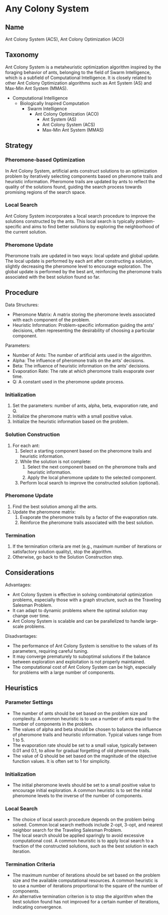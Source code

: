 # Any Colony System

## Name

Ant Colony System (ACS), Ant Colony Optimization (ACO)

## Taxonomy

Ant Colony System is a metaheuristic optimization algorithm inspired by the foraging behavior of ants, belonging to the field of Swarm Intelligence, which is a subfield of Computational Intelligence. It is closely related to other Ant Colony Optimization algorithms such as Ant System (AS) and Max-Min Ant System (MMAS).

- Computational Intelligence
  - Biologically Inspired Computation
    - Swarm Intelligence
      - Ant Colony Optimization (ACO)
        - Ant System (AS)
        - Ant Colony System (ACS)
        - Max-Min Ant System (MMAS)

## Strategy

### Pheromone-based Optimization

In Ant Colony System, artificial ants construct solutions to an optimization problem by iteratively selecting components based on pheromone trails and heuristic information. Pheromone trails are updated by ants to reflect the quality of the solutions found, guiding the search process towards promising regions of the search space.

### Local Search

Ant Colony System incorporates a local search procedure to improve the solutions constructed by the ants. This local search is typically problem-specific and aims to find better solutions by exploring the neighborhood of the current solution.

### Pheromone Update

Pheromone trails are updated in two ways: local update and global update. The local update is performed by each ant after constructing a solution, slightly decreasing the pheromone level to encourage exploration. The global update is performed by the best ant, reinforcing the pheromone trails associated with the best solution found so far.

## Procedure

Data Structures:
- Pheromone Matrix: A matrix storing the pheromone levels associated with each component of the problem.
- Heuristic Information: Problem-specific information guiding the ants' decisions, often representing the desirability of choosing a particular component.

Parameters:
- Number of Ants: The number of artificial ants used in the algorithm.
- Alpha: The influence of pheromone trails on the ants' decisions.
- Beta: The influence of heuristic information on the ants' decisions.
- Evaporation Rate: The rate at which pheromone trails evaporate over time.
- Q: A constant used in the pheromone update process.

### Initialization
1. Set the parameters: number of ants, alpha, beta, evaporation rate, and Q.
2. Initialize the pheromone matrix with a small positive value.
3. Initialize the heuristic information based on the problem.

### Solution Construction
1. For each ant:
   1. Select a starting component based on the pheromone trails and heuristic information.
   2. While the solution is not complete:
      1. Select the next component based on the pheromone trails and heuristic information.
      2. Apply the local pheromone update to the selected component.
   3. Perform local search to improve the constructed solution (optional).

### Pheromone Update
1. Find the best solution among all the ants.
2. Update the pheromone matrix:
   1. Evaporate the pheromone trails by a factor of the evaporation rate.
   2. Reinforce the pheromone trails associated with the best solution.

### Termination
1. If the termination criteria are met (e.g., maximum number of iterations or satisfactory solution quality), stop the algorithm.
2. Otherwise, go back to the Solution Construction step.

## Considerations

Advantages:
- Ant Colony System is effective in solving combinatorial optimization problems, especially those with a graph structure, such as the Traveling Salesman Problem.
- It can adapt to dynamic problems where the optimal solution may change over time.
- Ant Colony System is scalable and can be parallelized to handle large-scale problems.

Disadvantages:
- The performance of Ant Colony System is sensitive to the values of its parameters, requiring careful tuning.
- It may converge prematurely to suboptimal solutions if the balance between exploration and exploitation is not properly maintained.
- The computational cost of Ant Colony System can be high, especially for problems with a large number of components.

## Heuristics

### Parameter Settings
- The number of ants should be set based on the problem size and complexity. A common heuristic is to use a number of ants equal to the number of components in the problem.
- The values of alpha and beta should be chosen to balance the influence of pheromone trails and heuristic information. Typical values range from 1 to 5.
- The evaporation rate should be set to a small value, typically between 0.01 and 0.1, to allow for gradual forgetting of old pheromone trails.
- The value of Q should be set based on the magnitude of the objective function values. It is often set to 1 for simplicity.

### Initialization
- The initial pheromone levels should be set to a small positive value to encourage initial exploration. A common heuristic is to set the initial pheromone levels to the inverse of the number of components.

### Local Search
- The choice of local search procedure depends on the problem being solved. Common local search methods include 2-opt, 3-opt, and nearest neighbor search for the Traveling Salesman Problem.
- The local search should be applied sparingly to avoid excessive computational cost. A common heuristic is to apply local search to a fraction of the constructed solutions, such as the best solution in each iteration.

### Termination Criteria
- The maximum number of iterations should be set based on the problem size and the available computational resources. A common heuristic is to use a number of iterations proportional to the square of the number of components.
- An alternative termination criterion is to stop the algorithm when the best solution found has not improved for a certain number of iterations, indicating convergence.
